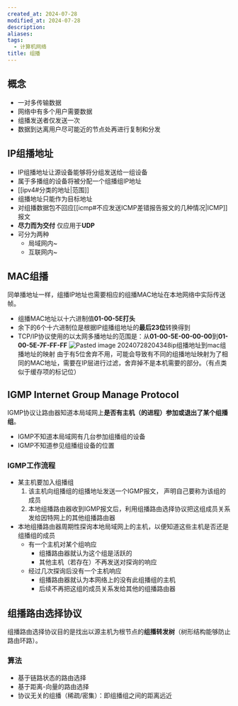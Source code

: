 ```yaml
---
created_at: 2024-07-28
modified_at: 2024-07-28
description: 
aliases: 
tags:
  - 计算机网络
title: 组播
---
```

## 概念
- 一对多传输数据
- 网络中有多个用户需要数据
- 组播发送者仅发送一次
- 数据到达离用户尽可能近的节点处再进行复制和分发
## IP组播地址
- IP组播地址让源设备能够将分组发送给一组设备
- 属于多播组的设备将被分配一个组播组IP地址
- [[ipv4#分类的地址|范围]]
- 组播地址只能作为目标地址 
- 对组播数据包不回应[[icmp#不应发送ICMP差错报告报文的几种情况|ICMP]]报文
- **尽力而为交付** 仅应用于**UDP**
- 可分为两种
	- 局域网内~
	- 互联网内~
## MAC组播
同单播地址一样，组播IP地址也需要相应的组播MAC地址在本地网络中实际传送帧。
- 组播MAC地址以十六进制值**01-00-5E打头**
- 余下的6个十六进制位是根据IP组播组地址的**最后23位**转换得到
- TCP/IP协议使用的以太网多播地址的范围是：从**01-00-5E-00-00-00**到**01-00-5E-7F-FF-FF**
![Pasted image 20240728204348](https://r2.pipago360.site/pupahub/2024/09/b69e39d726b5392592ec1cc6f3639011.png)ip组播地址到mac组播地址的映射
由于有5位舍弃不用，可能会导致有不同的组播地址映射为了相同的MAC地址，需要在IP层进行过滤，舍弃掉不是本机需要的部分。（有点类似于缓存项的标记位）
## IGMP Internet Group Manage Protocol
IGMP协议让路由器知道本局域网上**是否有主机（的进程）参加或退出了某个组播组**。
- IGMP不知道本局域网有几台参加组播组的设备
- IGMP不知道参见组播组设备的位置
### IGMP工作流程
- 某主机要加入组播组
    1. 该主机向组播组的组播地址发送一个IGMP报文， 声明自己要称为该组的成员
    2. 本地组播路由器收到IGMP报文后，利用组播路由选择协议把这组成员关系发给因特网上的其他组播路由器
- 本地组播路由器周期性探询本地局域网上的主机，以便知道这些主机是否还是组播组的成员
    - 有一个主机对某个组响应
        - 组播路由器就认为这个组是活跃的
        - 其他主机（若存在）不再发送对探询的响应
    - 经过几次探询后没有一个主机响应
        - 组播路由器就认为本网络上的没有此组播组的主机
        - 后续不再把这组的成员关系发给其他的组播路由器
## 组播路由选择协议
组播路由选择协议目的是找出以源主机为根节点的**组播转发树**（树形结构能够防止路由环路）。
### 算法
- 基于链路状态的路由选择
- 基于距离-向量的路由选择
- 协议无关的组播（稀疏/密集）：即组播组之间的距离远近